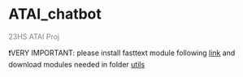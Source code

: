 # ATAI_chatbot
<span style="color:gray"> 23HS ATAI Proj </span>



❗VERY IMPORTANT: please install fasttext module following [link](https://github.com/facebookresearch/fastText) and download modules needed in folder [utils](https://github.com/tttequila/ATAI_chatbot/blob/main/utils/Download_link.md)
